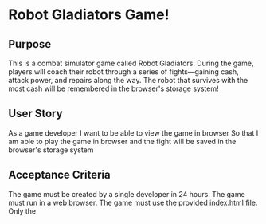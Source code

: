 # Robot Gladiators Game!

## Purpose

This is a combat simulator game called Robot Gladiators. During the game, players will coach their robot through a series of fights—gaining cash, attack power, and repairs along the way. The robot that survives with the most cash will be remembered in the browser's storage system!

## User Story

As a game developer
I want to be able to view the game in browser
So that I am able to play the game in browser and the fight will be saved in the browser's storage system

## Acceptance Criteria

The game must be created by a single developer in 24 hours.
The game must run in a web browser.
The game must use the provided index.html file.
Only the <title> element of index.html may be changed.
Participants cannot use CSS.
All game code must be contained in the game.js JavaScript file.
Extra points will be given for high-quality code

## Built With:

- HTML
- Javascript

## Website

https://theresa2013.github.io/robot-gladiators/

## GitHub

https://github.com/Theresa2013/robot-gladiators.git

## Screenshots
